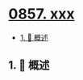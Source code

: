 # [0857. xxx](https://github.com/Tdahuyou/TNotes.leetcode/tree/main/notes/0857.%20xxx)

<!-- region:toc -->

- [1. 📝 概述](#1--概述)

<!-- endregion:toc -->

## 1. 📝 概述
